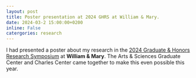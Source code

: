 ```yaml
---
layout: post
title: Poster presentation at 2024 GHRS at William & Mary.
date: 2024-03-2 15:00:00+0200
inline: False
catergories: research
---
```


I had presented a poster about my research in the [2024 Graduate & Honors Research Symposium](https://https://sites.google.com/email.wm.edu/ghrs2024/home/) at **William & Mary**. The Arts & Sciences Graduate Center and Charles Center came together to make this even possible this year.

